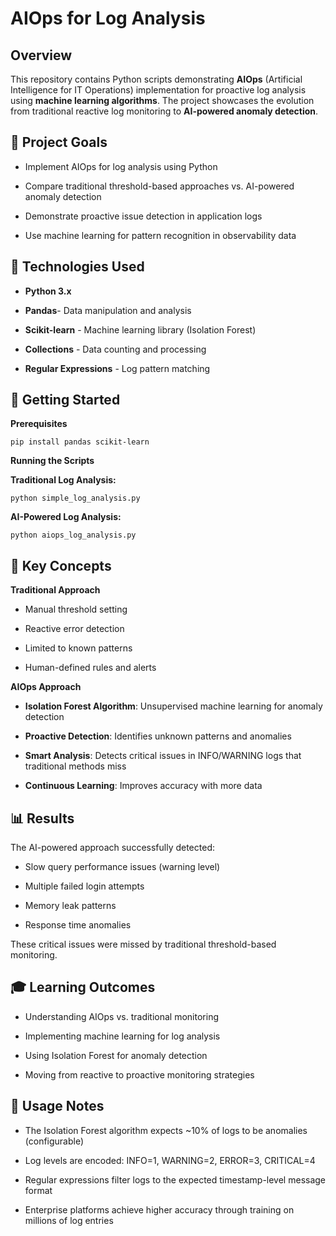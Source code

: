 # AIOps for Log Analysis

## Overview

This repository contains Python scripts demonstrating **AIOps** (Artificial Intelligence for IT Operations) implementation for proactive log analysis using **machine learning algorithms**. The project showcases the evolution from traditional reactive log monitoring to **AI-powered anomaly detection**.

## 🎯 Project Goals

- Implement AIOps for log analysis using Python

- Compare traditional threshold-based approaches vs. AI-powered anomaly detection

- Demonstrate proactive issue detection in application logs

- Use machine learning for pattern recognition in observability data

## 🔧 Technologies Used

- **Python 3.x**

- **Pandas**- Data manipulation and analysis

- **Scikit-learn** - Machine learning library (Isolation Forest)

- **Collections** - Data counting and processing

- **Regular Expressions** - Log pattern matching

## 🚀 Getting Started

**Prerequisites**

```pip install pandas scikit-learn```

**Running the Scripts**

**Traditional Log Analysis:**

```python simple_log_analysis.py```

**AI-Powered Log Analysis:**

```python aiops_log_analysis.py```

## 🧠 Key Concepts

**Traditional Approach**

- Manual threshold setting

- Reactive error detection

- Limited to known patterns

- Human-defined rules and alerts

**AIOps Approach**

- **Isolation Forest Algorithm**: Unsupervised machine learning for anomaly detection

- **Proactive Detection**: Identifies unknown patterns and anomalies

- **Smart Analysis**: Detects critical issues in INFO/WARNING logs that traditional methods miss

- **Continuous Learning**: Improves accuracy with more data

## 📊 Results

The AI-powered approach successfully detected:

- Slow query performance issues (warning level)

- Multiple failed login attempts

- Memory leak patterns

- Response time anomalies

These critical issues were missed by traditional threshold-based monitoring.

## 🎓 Learning Outcomes

- Understanding AIOps vs. traditional monitoring

- Implementing machine learning for log analysis

- Using Isolation Forest for anomaly detection

- Moving from reactive to proactive monitoring strategies

## 📝 Usage Notes

- The Isolation Forest algorithm expects ~10% of logs to be anomalies (configurable)

- Log levels are encoded: INFO=1, WARNING=2, ERROR=3, CRITICAL=4

- Regular expressions filter logs to the expected timestamp-level message format

- Enterprise platforms achieve higher accuracy through training on millions of log entries
